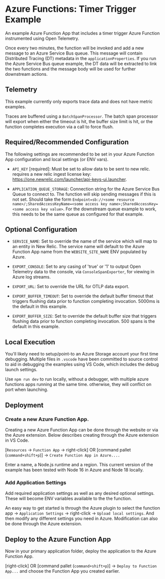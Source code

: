 # Azure Functions: Timer Trigger Example

An example Azure Function App that includes a timer trigger Azure Function instrumented using Open Telemetry.

Once every two minutes, the function will be invoked and add a new message to an Azure Service Bus queue. This message will contain Distributed Tracing (DT) metadata in the `applicationProperties`. If you run the Azure Service Bus queue example, the DT data will be extracted to link the two functions and the message body will be used for further downstream actions.

## Telemetry

This example currently only exports trace data and does not have metric examples.

Traces are buffered using a `BatchSpanProcessor`. The batch span processor will export when either the timeout is hit, the buffer size limit is hit, or the function completes execution via a call to force flush.

## Required/Recommended Configuration

The following settings are recommended to be set in your Azure Function App configuration and local settings (or ENV vars).

* `API_KEY` [required]: Must be set to allow data to be sent to new relic. requires a new relic ingest license key: https://one.newrelic.com/launcher/api-keys-ui.launcher.

* `APPLICATION_QUEUE_STORAGE`: Connection string for the Azure Service Bus Queue to connect to. The function will skip sending messages if this is not set. Should take the form `Endpoint=sb://<some resource name>/;SharedAccessKeyName=<some access key name>;SharedAccessKey=<some access key value>`. For the downstream queue example to work, this needs to be the same queue as configured for that example.

## Optional Configuration

* `SERVICE_NAME`: Set to override the name of the service which will map to an entity in New Relic. The service name will default to the Azure Function App name from the `WEBSITE_SITE_NAME` ENV populated by Azure.

* `EXPORT_CONSOLE`: Set to any casing of 'true' or '1' to output Open Telemetry data to the console, via `ConsoleSpanExporter`, for viewing in Azure log streams.

* `EXPORT_URL`: Set to override the URL for OTLP data export.

* `EXPORT_BUFFER_TIMEOUT`: Set to override the default buffer timeout that triggers flushing data prior to function completing invocation. 5000ms is the default in this example.

* `EXPORT_BUFFER_SIZE`: Set to override the default buffer size that triggers flushing data prior to function completing invocation. 500 spans is the default in this example.

## Local Execution

You'll likely need to setup/point-to an Azure Storage account your first time debugging. Multiple files in `.vscode` have been committed to source control to aid in debugging the examples using VS Code, which includes the debug launch settings.

Use `npm run dev` to run locally, without a debugger, with multiple azure functions apps running at the same time. otherwise, they will conflict on port when launching.

## Deployment

### Create a new Azure Function App.

Creating a new Azure Function App can be done through the website or via the Azure extension. Below describes creating through the Azure extension in VS Code.

[`Resources` -> `Function App` -> right-click] OR [command pallet (`command+shift+p`)] -> `Create Function App in Azure....`

Enter a name, a Node.js runtime and a region. This current version of the example has been tested with Node 16 in Azure and Node 18 locally.

### Add Application Settings

Add required application settings as well as any desired optional settings. These will become ENV variables available to the the function.

An easy way to get started is through the Azure plugin to select the function app -> `Application Settings` -> right-click -> `Upload local settings`. And then modify any different settings you need in Azure. Modification can also be done through the Azure extension.

## Deploy to the Azure Function App

Now in your primary application folder, deploy the application to the Azure Function App.

[right-click] OR [command pallet (`command+shift+p`)] -> `Deploy to Function App...` and choose the Function App you created earlier.

